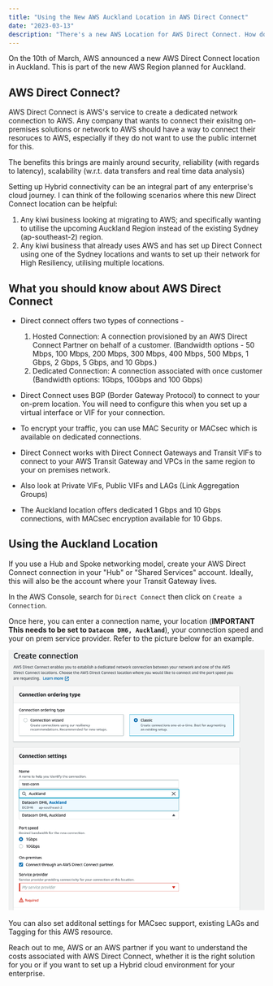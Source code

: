 ```yaml
---
title: "Using the New AWS Auckland Location in AWS Direct Connect"
date: "2023-03-13"
description: "There's a new AWS Location for AWS Direct Connect. How do I set this up?"
---
```


On the 10th of March, AWS announced a new AWS Direct Connect location in Auckland. This is part of the new AWS Region planned for Auckland.

## AWS Direct Connect?

AWS Direct Connect is AWS's service to create a dedicated network connection to AWS. Any company that wants to connect their exisitng on-premises solutions or network to AWS should have a way to connect their resoruces to AWS, especially if they do not want to use the public internet for this.

The benefits this brings are mainly around security, reliability (with regards to latency), scalability (w.r.t. data transfers and real time data analysis)

Setting up Hybrid connectivity can be an integral part of any enterprise's cloud journey. I can think of the following scenarios where this new Direct Connect location can be helpful:

1. Any kiwi business looking at migrating to AWS; and specifically wanting to utilise the upcoming Auckland Region instead of the existing Sydney (ap-southeast-2) region.
2. Any kiwi business that already uses AWS and has set up Direct Connect using one of the Sydney locations and wants to set up their network for High Resiliency, utilising multiple locations.

## What you should know about AWS Direct Connect

* Direct connect offers two types of connections -
    1. Hosted Connection: A connection provisioned by an AWS Direct Connect Partner on behalf of a customer. (Bandwidth options - 50 Mbps, 100 Mbps, 200 Mbps, 300 Mbps, 400 Mbps, 500 Mbps, 1 Gbps, 2 Gbps, 5 Gbps, and 10 Gbps.)
    2. Dedicated Connection: A connection associated with once customer (Bandwidth options: 1Gbps, 10Gbps and 100 Gbps)

* Direct Connect uses BGP (Border Gateway Protocol) to connect to your on-prem location. You will need to configure this when you set up a virtual interface or VIF for your connection.
* To encrypt your traffic, you can use MAC Security or MACsec which is available on dedicated connections.
* Direct Connect works with Direct Connect Gateways and Transit VIFs to connect to your AWS Transit Gateway and VPCs in the same region to your on premises network.
* Also look at Private VIFs, Public VIFs and LAGs (Link Aggregation Groups)
* The Auckland location offers dedicated 1 Gbps and 10 Gbps connections, with MACsec encryption available for 10 Gbps.

## Using the Auckland Location

If you use a Hub and Spoke networking model, create your AWS Direct Connect connection in your "Hub" or "Shared Services" account. Ideally, this will also be the account where your Transit Gateway lives.

In the AWS Console, search for `Direct Connect` then click on `Create a Connection`.

Once here, you can enter a connection name, your location (**IMPORTANT This needs to be set to `Datacom DH6, Auckland`**), your connection speed and your on prem service provider. Refer to the picture below for an example.

![direct-connect-create-wizard](./direct-connect-connection.png)

You can also set additonal settings for MACsec support, existing LAGs and Tagging for this AWS resource.

Reach out to me, AWS or an AWS partner if you want to understand the costs associated with AWS Direct Connect, whether it is the right solution for you or if you want to set up a Hybrid cloud environment for your enterprise.
